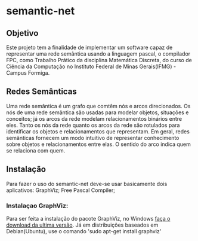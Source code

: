 # semantic-net

## Objetivo
Este projeto tem a finalidade de implementar um software capaz de representar uma rede semântica usando a linguagem pascal, o compilador FPC, como Trabalho Prático da disciplina Matemática Discreta, do curso de Ciência da Computação no Instituto Federal de Minas Gerais(IFMG) - Campus Formiga.

## Redes Semânticas
Uma rede semântica é um grafo que comtêm nós e arcos direcionados. Os nós de uma rede semântica são usadas para modelar objetos, situações e conceitos; já os arcos da rede modelam relacionamentos binários entre eles. Tanto os nós da rede quanto os arcos da rede são rotulados para identificar os objetos e relacionamentos que representam. Em geral, redes semânticas fornecem um modo intuitivo de representar conhecimento sobre objetos e relacionamentos entre elas. O sentido do arco indica quem se relaciona com quem.

## Instalação

Para fazer o uso do semantic-net deve-se usar basicamente dois aplicativos:
  GraphViz;
  Free Pascal Compiler;
### Instalaçao GraphViz:
Para ser feita a instalação do pacote GraphViz, no Windows [faça o download da ultima versão](http://www.graphviz.org/Download.php).
Já em distribuições baseados em Debian(Ubuntu), use o comando 'sudo apt-get install graphviz'
